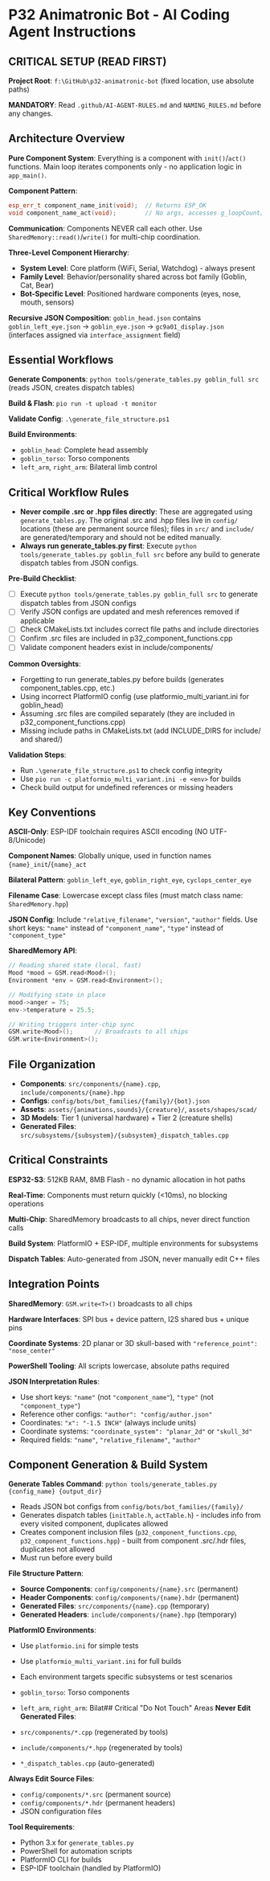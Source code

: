 # P32 Animatronic Bot - AI Coding Agent Instructions

## CRITICAL SETUP (READ FIRST)
**Project Root**: `f:\GitHub\p32-animatronic-bot` (fixed location, use absolute paths)

**MANDATORY**: Read `.github/AI-AGENT-RULES.md` and `NAMING_RULES.md` before any changes.

## Architecture Overview
**Pure Component System**: Everything is a component with `init()`/`act()` functions. Main loop iterates components only - no application logic in `app_main()`.

**Component Pattern**:
```cpp
esp_err_t component_name_init(void);  // Returns ESP_OK
void component_name_act(void);        // No args, accesses g_loopCount/g_shared_state
```

**Communication**: Components NEVER call each other. Use `SharedMemory::read()`/`write()` for multi-chip coordination.

**Three-Level Component Hierarchy**:
- **System Level**: Core platform (WiFi, Serial, Watchdog) - always present
- **Family Level**: Behavior/personality shared across bot family (Goblin, Cat, Bear)
- **Bot-Specific Level**: Positioned hardware components (eyes, nose, mouth, sensors)

**Recursive JSON Composition**: `goblin_head.json` contains `goblin_left_eye.json` → `goblin_eye.json` → `gc9a01_display.json` (interfaces assigned via `interface_assignment` field)

## Essential Workflows
**Generate Components**: `python tools/generate_tables.py goblin_full src` (reads JSON, creates dispatch tables)

**Build & Flash**: `pio run -t upload -t monitor`

**Validate Config**: `.\generate_file_structure.ps1`

**Build Environments**:
- `goblin_head`: Complete head assembly
- `goblin_torso`: Torso components
- `left_arm`, `right_arm`: Bilateral limb control

## Critical Workflow Rules
- **Never compile .src or .hpp files directly**: These are aggregated using `generate_tables.py`. The original .src and .hpp files live in `config/` locations (these are permanent source files); files in `src/` and `include/` are generated/temporary and should not be edited manually.
- **Always run generate_tables.py first**: Execute `python tools/generate_tables.py goblin_full src` before any build to generate dispatch tables from JSON configs.

**Pre-Build Checklist**:
- [ ] Execute `python tools/generate_tables.py goblin_full src` to generate dispatch tables from JSON configs
- [ ] Verify JSON configs are updated and mesh references removed if applicable
- [ ] Check CMakeLists.txt includes correct file paths and include directories
- [ ] Confirm .src files are included in p32_component_functions.cpp
- [ ] Validate component headers exist in include/components/

**Common Oversights**:
- Forgetting to run generate_tables.py before builds (generates component_tables.cpp, etc.)
- Using incorrect PlatformIO config (use platformio_multi_variant.ini for goblin_head)
- Assuming .src files are compiled separately (they are included in p32_component_functions.cpp)
- Missing include paths in CMakeLists.txt (add INCLUDE_DIRS for include/ and shared/)

**Validation Steps**:
- Run `.\generate_file_structure.ps1` to check config integrity
- Use `pio run -c platformio_multi_variant.ini -e <env>` for builds
- Check build output for undefined references or missing headers

## Key Conventions
**ASCII-Only**: ESP-IDF toolchain requires ASCII encoding (NO UTF-8/Unicode)

**Component Names**: Globally unique, used in function names `{name}_init`/`{name}_act`

**Bilateral Pattern**: `goblin_left_eye`, `goblin_right_eye`, `cyclops_center_eye`

**Filename Case**: Lowercase except class files (must match class name: `SharedMemory.hpp`)

**JSON Config**: Include `"relative_filename"`, `"version"`, `"author"` fields. Use short keys: `"name"` instead of `"component_name"`, `"type"` instead of `"component_type"`

**SharedMemory API**:
```cpp
// Reading shared state (local, fast)
Mood *mood = GSM.read<Mood>();
Environment *env = GSM.read<Environment>();

// Modifying state in place
mood->anger = 75;
env->temperature = 25.5;

// Writing triggers inter-chip sync
GSM.write<Mood>();      // Broadcasts to all chips
GSM.write<Environment>();
```

## File Organization
- **Components**: `src/components/{name}.cpp`, `include/components/{name}.hpp`
- **Configs**: `config/bots/bot_families/{family}/{bot}.json`
- **Assets**: `assets/{animations,sounds}/{creature}/`, `assets/shapes/scad/`
- **3D Models**: Tier 1 (universal hardware) + Tier 2 (creature shells)
- **Generated Files**: `src/subsystems/{subsystem}/{subsystem}_dispatch_tables.cpp`

## Critical Constraints
**ESP32-S3**: 512KB RAM, 8MB Flash - no dynamic allocation in hot paths

**Real-Time**: Components must return quickly (<10ms), no blocking operations

**Multi-Chip**: SharedMemory broadcasts to all chips, never direct function calls

**Build System**: PlatformIO + ESP-IDF, multiple environments for subsystems

**Dispatch Tables**: Auto-generated from JSON, never manually edit C++ files

## Integration Points
**SharedMemory**: `GSM.write<T>()` broadcasts to all chips

**Hardware Interfaces**: SPI bus + device pattern, I2S shared bus + unique pins

**Coordinate Systems**: 2D planar or 3D skull-based with `"reference_point": "nose_center"`

**PowerShell Tooling**: All scripts lowercase, absolute paths required

**JSON Interpretation Rules**:
- Use short keys: `"name"` (not `"component_name"`), `"type"` (not `"component_type"`)
- Reference other configs: `"author": "config/author.json"`
- Coordinates: `"x": "-1.5 INCH"` (always include units)
- Coordinate systems: `"coordinate_system": "planar_2d"` or `"skull_3d"`
- Required fields: `"name"`, `"relative_filename"`, `"author"`

## Component Generation & Build System
**Generate Tables Command**: `python tools/generate_tables.py {config_name} {output_dir}`
- Reads JSON bot configs from `config/bots/bot_families/{family}/`
- Generates dispatch tables (`initTable.h`, `actTable.h`) - includes info from every visited component, duplicates allowed
- Creates component inclusion files (`p32_component_functions.cpp`, `p32_component_functions.hpp`) - built from component .src/.hdr files, duplicates not allowed
- Must run before every build

**File Structure Pattern**:
- **Source Components**: `config/components/{name}.src` (permanent)
- **Header Components**: `config/components/{name}.hdr` (permanent)
- **Generated Files**: `src/components/{name}.cpp` (temporary)
- **Generated Headers**: `include/components/{name}.hpp` (temporary)

**PlatformIO Environments**:
- Use `platformio.ini` for simple tests
- Use `platformio_multi_variant.ini` for full builds
- Each environment targets specific subsystems or test scenarios


- `goblin_torso`: Torso components
- `left_arm`, `right_arm`: Bilat## Critical "Do Not Touch" Areas
**Never Edit Generated Files**:
- `src/components/*.cpp` (regenerated by tools)
- `include/components/*.hpp` (regenerated by tools)
- `*_dispatch_tables.cpp` (auto-generated)

**Always Edit Source Files**:
- `config/components/*.src` (permanent source)
- `config/components/*.hdr` (permanent headers)
- JSON configuration files

**Tool Requirements**:
- Python 3.x for `generate_tables.py`
- PowerShell for automation scripts
- PlatformIO CLI for builds
- ESP-IDF toolchain (handled by PlatformIO)
